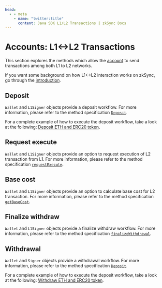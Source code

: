 ```yaml
---
head:
  - - meta
    - name: "twitter:title"
      content: Java SDK L1/L2 Transactions | zkSync Docs
---
```


# Accounts: L1<->L2 Transactions

This section explores the methods which allow the [account](./accounts.md) to send transactions among both L1 to L2 networks.

If you want some background on how L1<->L2 interaction works on zkSync, go through the [introduction](../../developer-reference/l1-l2-interop.md).

## Deposit

`Wallet` and `L1Signer` objects provide a deposit workflow. For more information, please refer to the method specification [`Deposit`](accounts.md#deposit).

For a complete example of how to execute the deposit workflow, take a look at the following: [Deposit ETH and ERC20 token](https://github.com/zksync-sdk/zksync2-examples/blob/main/js/src/01_deposit.ts).

## Request execute

`Wallet` and `L1Signer` objects provide an option to request execution of L2 transaction from L1. For more information, please refer
to the method specification [`requestExecute`](accounts.md#requestexecute).

## Base cost

`Wallet` and `L1Signer` objects provide an option to calculate base cost for L2 transaction. For more information, please refer to the
method specification [`getBaseCost`](accounts.md#getbasecost).

## Finalize withdraw

`Wallet` and `L1Signer` objects provide a finalize withdraw workflow. For more information, please refer to the method specification
[`finalizeWithdrawal`](accounts.md#finalizewithdrawal).

## Withdrawal

`Wallet` and `Signer` objects provide a withdrawal workflow. For more information, please refer to the method specification [`Deposit`](accounts.md#deposit).

For a complete example of how to execute the deposit workflow, take a look at the following: [Withdraw ETH and ERC20 token](https://github.com/zksync-sdk/zksync2-examples/blob/main/js/src/03_withdraw.ts).
